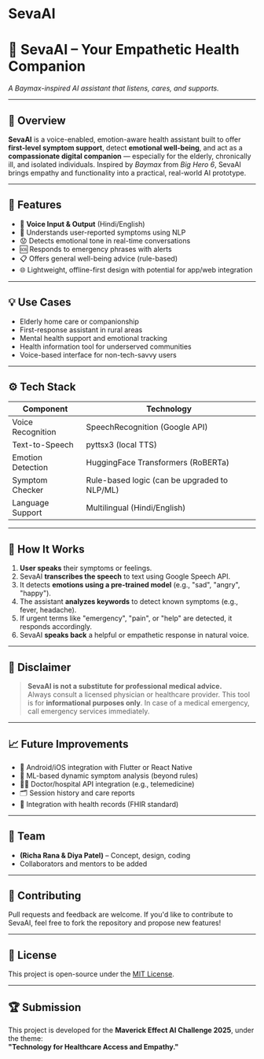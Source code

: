 # SevaAI
# 🤖 SevaAI – Your Empathetic Health Companion  
*A Baymax-inspired AI assistant that listens, cares, and supports.*


---

## 🧠 Overview

**SevaAI** is a voice-enabled, emotion-aware health assistant built to offer **first-level symptom support**, detect **emotional well-being**, and act as a **compassionate digital companion** — especially for the elderly, chronically ill, and isolated individuals. Inspired by *Baymax* from *Big Hero 6*, SevaAI brings empathy and functionality into a practical, real-world AI prototype.

---

## 🚀 Features

- 🎤 **Voice Input & Output** (Hindi/English)
- 💬 Understands user-reported symptoms using NLP
- 😟 Detects emotional tone in real-time conversations
- 🆘 Responds to emergency phrases with alerts
- 📋 Offers general well-being advice (rule-based)
- 🌐 Lightweight, offline-first design with potential for app/web integration

---

## 💡 Use Cases

- Elderly home care or companionship  
- First-response assistant in rural areas  
- Mental health support and emotional tracking  
- Health information tool for underserved communities  
- Voice-based interface for non-tech-savvy users

---

## ⚙️ Tech Stack

| Component          | Technology                      |
|--------------------|----------------------------------|
| Voice Recognition  | SpeechRecognition (Google API)   |
| Text-to-Speech     | pyttsx3 (local TTS)              |
| Emotion Detection  | HuggingFace Transformers (RoBERTa) |
| Symptom Checker    | Rule-based logic (can be upgraded to NLP/ML) |
| Language Support   | Multilingual (Hindi/English)     |



---

## 📌 How It Works

1. **User speaks** their symptoms or feelings.
2. SevaAI **transcribes the speech** to text using Google Speech API.
3. It detects **emotions using a pre-trained model** (e.g., "sad", "angry", "happy").
4. The assistant **analyzes keywords** to detect known symptoms (e.g., fever, headache).
5. If urgent terms like "emergency", "pain", or "help" are detected, it responds accordingly.
6. SevaAI **speaks back** a helpful or empathetic response in natural voice.

---

## 🔐 Disclaimer

> **SevaAI is not a substitute for professional medical advice.**  
Always consult a licensed physician or healthcare provider. This tool is for **informational purposes only**. In case of a medical emergency, call emergency services immediately.

---

## 📈 Future Improvements

- 📱 Android/iOS integration with Flutter or React Native  
- 🧠 ML-based dynamic symptom analysis (beyond rules)  
- 👨‍⚕️ Doctor/hospital API integration (e.g., telemedicine)  
- 🗂️ Session history and care reports  
- 🏥 Integration with health records (FHIR standard)

---

## 👥 Team

- **(Richa Rana & Diya Patel)** – Concept, design, coding  
- Collaborators and mentors to be added

---

## 🤝 Contributing

Pull requests and feedback are welcome. If you'd like to contribute to SevaAI, feel free to fork the repository and propose new features!

---

## 📄 License

This project is open-source under the [MIT License](LICENSE).

---

## 🏆 Submission

This project is developed for the **Maverick Effect AI Challenge 2025**, under the theme:  
**"Technology for Healthcare Access and Empathy."**
